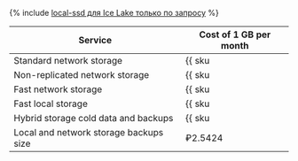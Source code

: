 {% include [local-ssd для Ice Lake только по запросу](../../_includes/ice-lake-local-ssd-note.md) %}

| Service                         | Cost of 1 GB per month                                              |
|---------------------------------|---------------------------------------------------------------------|
| Standard network storage        | {{ sku|RUB|mdb.cluster.network-hdd.ch|month|string }}               |
| Non-replicated network storage  | {{ sku|RUB|mdb.cluster.network-ssd-nonreplicated.ch|month|string }} |
| Fast network storage            | {{ sku|RUB|mdb.cluster.network-nvme.ch|month|string }}              |
| Fast local storage              | {{ sku|RUB|mdb.cluster.local-nvme.ch|month|string }}                |
| Hybrid storage cold data and backups  | {{ sku|RUB|storage.bucket.used_space.standard|pricingRate.720|month|string }} |
| Local and network storage backups size | ₽2.5424                                                             |
